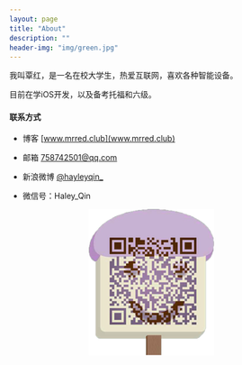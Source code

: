 ```yaml
---
layout: page
title: "About"
description: ""
header-img: "img/green.jpg"
---
```


我叫覃红，是一名在校大学生，热爱互联网，喜欢各种智能设备。

目前在学iOS开发，以及备考托福和六级。

#### 联系方式

- 博客 [www.mrred.club](www.mrred.club)

- 邮箱 [758742501@qq.com](758742501@qq.com)

- 新浪微博 [@hayleyqin_](http://weibo.com/1694579055)

- 微信号：Haley_Qin

<center>
    <p><img src="https://raw.githubusercontent.com/hayleyqinn/hayleyqinn.github.io/master/img/QRCODE.png"></p>
</center>






